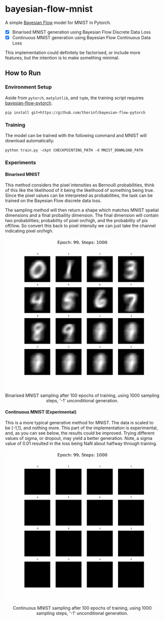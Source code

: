 # bayesian-flow-mnist

A simple <a href="https://arxiv.org/abs/2308.07037">Bayesian Flow</a> model for MNIST in Pytorch.

- [x] Binarised MNIST generation using Bayesian Flow Discrete Data Loss
- [x] Continuous MNIST generation using Bayesian Flow Continuous Data Loss

This implementation could definitely be factorised, or include more features, 
but the intention is to make something minimal.

## How to Run

### Environment Setup

Aside from `pytorch`, `matplotlib`, and `tqdm`, the training script requires
<a href="https://github.com/thorinf/bayesian-flow-pytorch">bayesian-flow-pytorch</a>.

```commandline
pip install git+https://github.com/thorinf/bayesian-flow-pytorch
```

### Training

The model can be trained with the following command and MNIST will download automatically:

```terminal
python train.py -ckpt CHECKPOINTING_PATH -d MNIST_DOWNLOAD_PATH
```

### Experiments

#### Binarised MNIST

This method considers the pixel intensities as Bernoulli probabilities, 
think of this like the likelihood of it being the likelihood of something being true.
Since the pixel values can be interpreted as probabilities, 
the task can be trained on the Bayesian Flow discrete data loss. 

The sampling method will then return a shape which matches MNIST spatial dimensions and a final probaility dimension.
The final dimension will contain two probabilities; probability of pixel on/high, and the probability of pix off/low.
So convert this back to pixel intensity we can just take the channel indicating pixel on/high.

<p align="center">
  <img src="resources/binarised/epoch-99_steps-1000.gif" alt="Animated GIF">
  <br>Binarised MNIST sampling after 100 epochs of training, using 1000 sampling steps, '-1' unconditional generation.
</p>

#### Continuous MNIST (Experimental)

This is a more typical generative method for MNIST. The data is scaled to be [-1,1], and nothing more.
This part of the implementation is experimental, and, as you can see below, the results could be improved.
Trying different values of sigma, or dropout, may yield a better generation. Note, a sigma value of 0.01 resulted 
in the loss being NaN about halfway through training. 

<p align="center">
  <img src="resources/continuous/epoch-99_steps-1000.gif" alt="Animated GIF">
  <br>Continuous MNIST sampling after 100 epochs of training, using 1000 sampling steps, '-1' unconditional generation.
</p>

